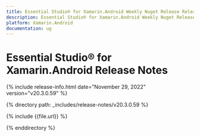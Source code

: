```yaml
---
title: Essential Studio® for Xamarin.Android Weekly Nuget Release Release Notes  
description: Essential Studio® for Xamarin.Android Weekly Nuget Release Release Notes  
platform: Xamarin.Android
documentation: ug
---
```


# Essential Studio® for Xamarin.Android  Release Notes  

{% include release-info.html date="November 29, 2022"  version="v20.3.0.59" %} 


{% directory path: _includes/release-notes/v20.3.0.59 %}

{% include {{file.url}} %}

{% enddirectory %}